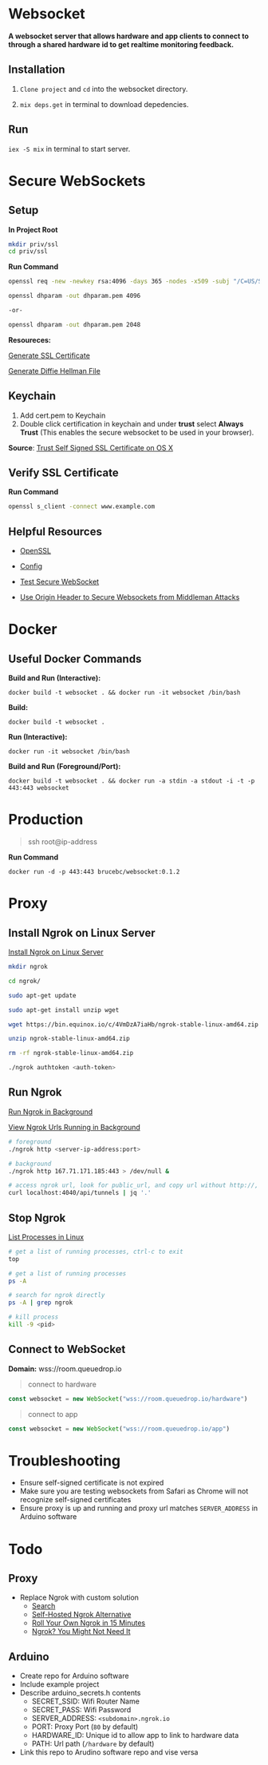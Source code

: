# Websocket

**A websocket server that allows hardware and app clients to connect to through a shared hardware id to get realtime monitoring feedback.**

## Installation

1. `Clone project` and `cd` into the websocket directory.

2. `mix deps.get` in terminal to download depedencies.

## Run

`iex -S mix` in terminal to start server.

# Secure WebSockets

## Setup

**In Project Root**

```bash
mkdir priv/ssl
cd priv/ssl
```

**Run Command**

```bash
openssl req -new -newkey rsa:4096 -days 365 -nodes -x509 -subj "/C=US/ST=State/L=City/O=Business Name/CN=www.example.com" -keyout key.pem -out cert.pem

openssl dhparam -out dhparam.pem 4096

-or-

openssl dhparam -out dhparam.pem 2048
```
**Resoureces:**

[Generate SSL Certificate](https://github.com/ninenines/cowboy/issues/1213)

[Generate Diffie Hellman File](https://hexdocs.pm/plug/1.7.0/Plug.SSL.html#content)

## Keychain

1. Add cert.pem to Keychain
2. Double click certification in keychain and under **trust** select **Always Trust** (This enables the secure websocket to be used in your browser).

**Source**:
[Trust Self Signed SSL Certificate on OS X](https://tosbourn.com/getting-os-x-to-trust-self-signed-ssl-certificates/)

## Verify SSL Certificate

**Run Command**

```bash
openssl s_client -connect www.example.com
```

## Helpful Resources

- [OpenSSL](https://gist.github.com/Soarez/9688998)

- [Config](https://github.com/holsee/wizz/blob/master/config/config.exs)

- [Test Secure WebSocket](https://www.websocket.org/echo.html)

- [Use Origin Header to Secure Websockets from Middleman Attacks](http://www.christian-schneider.net/CrossSiteWebSocketHijacking.html)

# Docker

## Useful Docker Commands

**Build and Run (Interactive):**

```
docker build -t websocket . && docker run -it websocket /bin/bash
```

**Build:**

```
docker build -t websocket .
```

**Run (Interactive):**

```
docker run -it websocket /bin/bash
```

**Build and Run (Foreground/Port):**

```
docker build -t websocket . && docker run -a stdin -a stdout -i -t -p 443:443 websocket
```


# Production

> ssh root@ip-address

**Run Command**
```
docker run -d -p 443:443 brucebc/websocket:0.1.2
```

# Proxy

## Install Ngrok on Linux Server

[Install Ngrok on Linux Server](https://github.com/inconshreveable/ngrok/issues/447#issuecomment-413466612)

```bash
mkdir ngrok

cd ngrok/

sudo apt-get update

sudo apt-get install unzip wget

wget https://bin.equinox.io/c/4VmDzA7iaHb/ngrok-stable-linux-amd64.zip

unzip ngrok-stable-linux-amd64.zip

rm -rf ngrok-stable-linux-amd64.zip

./ngrok authtoken <auth-token>
```

## Run Ngrok

[Run Ngrok in Background](https://stackoverflow.com/a/48841928)

[View Ngrok Urls Running in Background](https://stackoverflow.com/a/34436976)

```bash
# foreground
./ngrok http <server-ip-address:port>

# background
./ngrok http 167.71.171.185:443 > /dev/null &

# access ngrok url, look for public_url, and copy url without http://, i.e. <subdomain>.ngrok.io
curl localhost:4040/api/tunnels | jq '.'
```

## Stop Ngrok

[List Processes in Linux](https://www.howtogeek.com/107217/how-to-manage-processes-from-the-linux-terminal-10-commands-you-need-to-know/)

```bash
# get a list of running processes, ctrl-c to exit
top

# get a list of running processes
ps -A

# search for ngrok directly
ps -A | grep ngrok

# kill process
kill -9 <pid>
```

## Connect to WebSocket

**Domain:** wss://room.queuedrop.io

> connect to hardware
```JavaScript
const websocket = new WebSocket("wss://room.queuedrop.io/hardware")
```

> connect to app
```JavaScript
const websocket = new WebSocket("wss://room.queuedrop.io/app")
```

# Troubleshooting

- Ensure self-signed certificate is not expired
- Make sure you are testing websockets from Safari as Chrome will not recognize self-signed certificates
- Ensure proxy is up and running and proxy url matches `SERVER_ADDRESS` in Arduino software

# Todo

## Proxy
- Replace Ngrok with custom solution
  - [Search](https://www.google.com/search?client=safari&rls=en&q=run+ngrok+on+digital+ocean%3F&ie=UTF-8&oe=UTF-8)
  - [Self-Hosted Ngrok Alternative](https://www.digitalocean.com/community/questions/self-hosted-ngrok-or-serveo-alternative)
  - [Roll Your Own Ngrok in 15 Minutes](https://zach.codes/roll-your-own-ngrok/)
  - [Ngrok? You Might Not Need It](https://medium.com/@gabriel.bentara/ngrok-you-might-not-need-it-de4e3e34a55d)

## Arduino
- Create repo for Arduino software
- Include example project
- Describe arduino_secrets.h contents
  - SECRET_SSID: Wifi Router Name
  - SECRET_PASS: Wifi Password
  - SERVER_ADDRESS: `<subdomain>.ngrok.io`
  - PORT: Proxy Port (`80` by default)
  - HARDWARE_ID: Unique id to allow app to link to hardware data
  - PATH: Url path (`/hardware` by default)
- Link this repo to Arudino software repo and vise versa